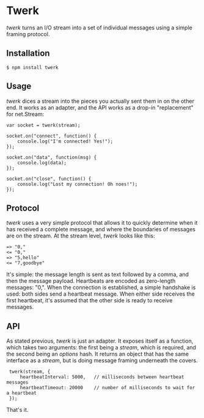# Twerk

_twerk_ turns an I/O stream into a set of individual messages using a simple framing protocol.

## Installation

    $ npm install twerk

## Usage

_twerk_ dices a stream into the pieces you actually sent them in on the other end. It works as an adapter, and the API works as a drop-in "replacement" for net.Stream:

    var socket = twerk(stream);

    socket.on("connect", function() {
        console.log("I'm connected! Yes!");
    });
    
    socket.on("data", function(msg) {
        console.log(data);
    });
    
    socket.on("close", function() {
        console.log("Lost my connection! Oh noes!");
    });

## Protocol

_twerk_ uses a very simple protocol that allows it to quickly determine when it has received a complete message, and where the boundaries of messages are on the stream. At the stream level, _twerk_ looks like this:

    => "0,"
    <= "0,"
    => "5,hello"
    <= "7,goodbye"

It's simple: the message length is sent as text followed by a comma, and then the message payload. Heartbeats are encoded as zero-length messages: "0,". When the connection is established, a simple handshake is used: both sides send a heartbeat message. When either side receives the first heartbeat, it's assumed that the other side is ready to receive messages.

## API

As stated previous, _twerk_ is just an adapter. It exposes itself as a function, which takes two arguments: the first being a _stream_, which is required, and the second being an _options_ hash. It returns an object that has the same interface as a _stream_, but is doing message framing underneath the covers.

     twerk(stream, {
         heartbeatInterval: 5000,   // milliseconds between heartbeat messages
         heartbeatTimeout: 20000    // number of milliseconds to wait for a heartbeat
     });

That's it.
